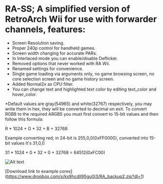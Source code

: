 # RA-SS; A simplified version of RetroArch Wii for use with forwarder channels, features:
- Screen Resolution saving.
- Proper 240p control for handheld games.
- Screen width changing for accurate PARs.
- In Interlaced mode you can enable/disable Deflicker.
- Removed options that never worked with RA Wii.
- Renamed settings for convenience.
- Single game loading via arguments only, no game browsing screen, no core selection screen and no game history screen.
- Added Normal2x as CPU filter.
- You can change text and highlighted text color by editing text_color and hover_color. 



*Default values are gray(54965) and white(32767) respectively, you may write them in hex, they will be converted to decimal on exit.
To convert RGB8 to the required ARGB5 you must first convert to 15-bit values and then follow this formula:

R * 1024 + G * 32 + B + 32768

Example converting red; in 24-bit is 255,0,0(0xFF0000), converted into 15-bit values it's 31,0,0

31 * 1024 + 0 * 32 + 0 + 32768 = 64512(0xFC00)

![Alt text](https://cloud.githubusercontent.com/assets/6880539/15104810/2dba7020-158a-11e6-883c-92b0f3119156.jpg?raw=true "Example image")

[Download link to example cores] (https://www.dropbox.com/s/kx9hcdll95gu0i3/RA_backup2.zip?dl=1)